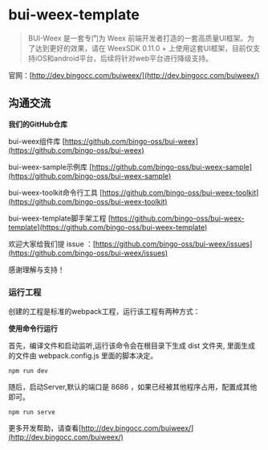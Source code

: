 # bui-weex-template

> BUI-Weex 是一套专门为 Weex 前端开发者打造的一套高质量UI框架。为了达到更好的效果，请在 WeexSDK 0.11.0 + 上使用这套UI框架，目前仅支持iOS和android平台，后续将针对web平台进行降级支持。

官网：[http://dev.bingocc.com/buiweex/](http://dev.bingocc.com/buiweex/)

## 沟通交流

**我们的GitHub仓库**

bui-weex组件库 [https://github.com/bingo-oss/bui-weex](https://github.com/bingo-oss/bui-weex)

bui-weex-sample示例库 [https://github.com/bingo-oss/bui-weex-sample](https://github.com/bingo-oss/bui-weex-sample)

bui-weex-toolkit命令行工具 [https://github.com/bingo-oss/bui-weex-toolkit](https://github.com/bingo-oss/bui-weex-toolkit)

bui-weex-template脚手架工程 [https://github.com/bingo-oss/bui-weex-template](https://github.com/bingo-oss/bui-weex-template)

欢迎大家给我们提 issue ：[https://github.com/bingo-oss/bui-weex/issues](https://github.com/bingo-oss/bui-weex/issues)

感谢理解与支持！


### 运行工程

创建的工程是标准的webpack工程，运行该工程有两种方式：

**使用命令行运行**

首先，编译文件和启动监听,运行该命令会在根目录下生成 dist 文件夹, 里面生成的文件由 webpack.config.js 里面的脚本决定。

```
npm run dev 
```

随后，启动Server,默认的端口是 8686 ，如果已经被其他程序占用，配置成其他即可。

```
npm run serve 
```

更多开发帮助，请查看[http://dev.bingocc.com/buiweex/](http://dev.bingocc.com/buiweex/)
